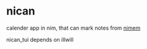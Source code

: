 # nican
calender app in nim, that can mark notes from [nimem](https://github.com/dripbert/nimem)

nican_tui depends on illwill
